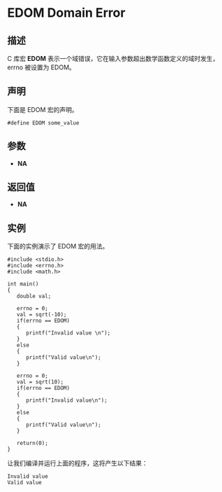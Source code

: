 # EDOM Domain Error

## 描述

C 库宏 **EDOM** 表示一个域错误，它在输入参数超出数学函数定义的域时发生，errno 被设置为 EDOM。

## 声明

下面是 EDOM 宏的声明。

```
#define EDOM some_value
```

## 参数

- **NA**

## 返回值

- **NA**

## 实例

下面的实例演示了 EDOM 宏的用法。

```
#include <stdio.h>
#include <errno.h>
#include <math.h>

int main()
{
   double val;

   errno = 0;
   val = sqrt(-10);
   if(errno == EDOM) 
   {
      printf("Invalid value \n");
   }
   else 
   {
      printf("Valid value\n");
   }
   
   errno = 0;
   val = sqrt(10);
   if(errno == EDOM) 
   {
      printf("Invalid value\n");
   }
   else 
   {
      printf("Valid value\n");
   }
   
   return(0);
}
```

让我们编译并运行上面的程序，这将产生以下结果：

```
Invalid value
Valid value
```